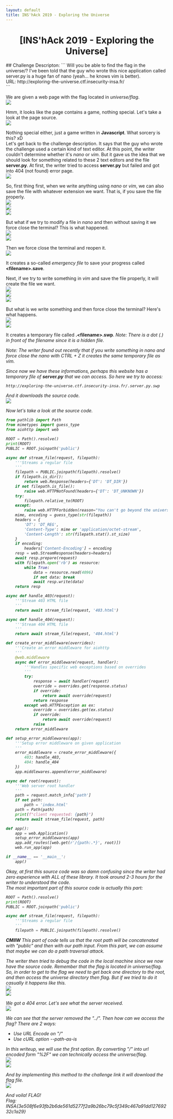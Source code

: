 ```yaml
---
layout: default
title: INS'hAck 2019 - Exploring the Universe
---
```


<h1 align="center">[INS'hAck 2019 - Exploring the Universe]</h1>
## Challenge Descripton:
```
Will you be able to find the flag in the universe/? I've been told that the guy who wrote this nice application called server.py is a huge fan of nano (yeah... he knows vim is better).<br>
URL: http://exploring-the-universe.ctf.insecurity-insa.fr/
<br>
```

We are given a web page with the flag located in <i>universe/flag</i>.<br>
<img src="https://blog.xarkangels.com/ctf/assets/inshack2019_explore/index.png"><br>

Hmm, it looks like the page contains a game, nothing special. Let's take a look at the page source.<br>
<img src="https://blog.xarkangels.com/ctf/assets/inshack2019_explore/page_source.png"><br>

Nothing special either, just a game written in <b>Javascript</b>. What sorcery is this? xD<br>
Let's get back to the challenge description. It says that the guy who wrote the challenge used a certain kind of text editor. At this point, the writer couldn't determine whether it's <i>nano</i> or <i>vim</i>. But it gave us the idea that we should look for something related to these 2 text editors and the file <b>server.py</b>. At first, the writer tried to access <b>server.py</b> but failed and got into 404 (not found) error page.<br>
<img src="https://blog.xarkangels.com/ctf/assets/inshack2019_explore/404.png"><br>

So, first thing first, when we write anything using <i>nano</i> or <i>vim</i>, we can also save the file with whatever extension we want. That is, if you save the file properly.<br>
<img src="https://blog.xarkangels.com/ctf/assets/inshack2019_explore/open_nano.png"><br>
<img src="https://blog.xarkangels.com/ctf/assets/inshack2019_explore/write_nano.png"><br>
<img src="https://blog.xarkangels.com/ctf/assets/inshack2019_explore/save_nano.png"><br>

But what if we try to modify a file in <i>nano</i> and then without saving it we force close the terminal? This is what happened.<br>
<img src="https://blog.xarkangels.com/ctf/assets/inshack2019_explore/open_nano.png"><br>
<img src="https://blog.xarkangels.com/ctf/assets/inshack2019_explore/modify_nano.png"><br>

Then we force close the terminal and reopen it.<br>
<img src="https://blog.xarkangels.com/ctf/assets/inshack2019_explore/emergencyfile_nano.png"><br>

It creates a so-called <i>emergency file</i> to save your progress called <b>\<filename\>.save</b>.<br>

Next, if we try to write something in <i>vim</i> and save the file properly, it will create the file we want.<br>
<img src="https://blog.xarkangels.com/ctf/assets/inshack2019_explore/open_vim.png"><br>
<img src="https://blog.xarkangels.com/ctf/assets/inshack2019_explore/write_vim.png"><br>
<img src="https://blog.xarkangels.com/ctf/assets/inshack2019_explore/save_vim.png"><br>

But what is we write something and then force close the terminal? Here's what happens.<br>
<img src="https://blog.xarkangels.com/ctf/assets/inshack2019_explore/modify_vim.png"><br>
<img src="https://blog.xarkangels.com/ctf/assets/inshack2019_explore/tempfile_vim.png"><br>

It creates a temporary file called <b>.\<filename\>.swp</b>. <i>Note: There is a dot (.) in front of the filename since it is a hidden file.<i><br>

<i>Note: The writer found out recently that if you write something in nano and force close the nano with CTRL + Z it creates the same temporary file as vim.</i><br>

Since now we have these informations, perhaps this website has a temporary file of <b>server.py</b> that we can access. So here we try to access:
```
http://exploring-the-universe.ctf.insecurity-insa.fr/.server.py.swp
```
And it downloads the source code.<br>
<img src="https://blog.xarkangels.com/ctf/assets/inshack2019_explore/source_download.png"><br>

Now let's take a look at the source code.<br>
```python
from pathlib import Path
from mimetypes import guess_type
from aiohttp import web

ROOT = Path().resolve()
print(ROOT)
PUBLIC = ROOT.joinpath('public')

async def stream_file(request, filepath):
    '''Streams a regular file
    '''
    filepath = PUBLIC.joinpath(filepath).resolve()
    if filepath.is_dir():
        return web.Response(headers={'DT': 'DT_DIR'})
    if not filepath.is_file():
        raise web.HTTPNotFound(headers={'DT': 'DT_UNKNOWN'})
    try:
        filepath.relative_to(ROOT)
    except:
        raise web.HTTPForbidden(reason="You can't go beyond the universe...")
    mime, encoding = guess_type(str(filepath))
    headers = {
        'DT': 'DT_REG',
        'Content-Type': mime or 'application/octet-stream',
        'Content-Length': str(filepath.stat().st_size)
    }
    if encoding:
        headers['Content-Encoding'] = encoding
    resp = web.StreamResponse(headers=headers)
    await resp.prepare(request)
    with filepath.open('rb') as resource:
        while True:
            data = resource.read(4096)
            if not data: break
            await resp.write(data)
    return resp

async def handle_403(request):
    '''Stream 403 HTML file
    '''
    return await stream_file(request, '403.html')

async def handle_404(request):
    '''Stream 404 HTML file
    '''
    return await stream_file(request, '404.html')

def create_error_middleware(overrides):
    '''Create an error middleware for aiohttp
    '''
    @web.middleware
    async def error_middleware(request, handler):
        '''Handles specific web exceptions based on overrides
        '''
        try:
            response = await handler(request)
            override = overrides.get(response.status)
            if override:
                return await override(request)
            return response
        except web.HTTPException as ex:
            override = overrides.get(ex.status)
            if override:
                return await override(request)
            raise
    return error_middleware

def setup_error_middlewares(app):
    '''Setup error middleware on given application
    '''
    error_middleware = create_error_middleware({
        403: handle_403,
        404: handle_404
    })
    app.middlewares.append(error_middleware)

async def root(request):
    '''Web server root handler
    '''
    path = request.match_info['path']
    if not path:
        path = 'index.html'
    path = Path(path)
    print(f"client requested: {path}")
    return await stream_file(request, path)

def app():
    app = web.Application()
    setup_error_middlewares(app)
    app.add_routes([web.get(r'/{path:.*}', root)])
    web.run_app(app)

if __name__ == '__main__':
    app()
```
Okay, at first this source code was so damn confusing since the writer had zero experience with ALL of these library. It took around 2-3 hours for the writer to understood the code.<br>
The most important part of this source code is actually this part:
```python
ROOT = Path().resolve()
print(ROOT)
PUBLIC = ROOT.joinpath('public')

async def stream_file(request, filepath):
    '''Streams a regular file
    '''
    filepath = PUBLIC.joinpath(filepath).resolve()
```
<b>CMIIW</b>
This part of code tells us that the root path will be concatenated with "public" and then with our path input. From this part, we can assume that maybe we can do a <i>path traversal</i> attack.<br>

The writer then tried to debug the code in the local machine since we now have the source code. Remember that the flag is located in <i>universe/flag</i>. So, in order to get to the flag we need to get back one directory to the root, and then access the universe directory then flag. But if we tried to do it casually it happens like this.<br>
<img src="https://blog.xarkangels.com/ctf/assets/inshack2019_explore/test_input.png"><br>
<img src="https://blog.xarkangels.com/ctf/assets/inshack2019_explore/got_404.png"><br>

We got a 404 error. Let's see what the server received.<br>
<img src="https://blog.xarkangels.com/ctf/assets/inshack2019_explore/debug.png"><br>

We can see that the server removed the "../". Then how can we access the flag? There are 2 ways:
* Use URL Encode on "/"
* Use cURL option --path-as-is

In this writeup, we will use the first option. By converting "/" into url encoded form "%2F" we can technically access the <i>universe/flag</i>.<br>
<img src="https://blog.xarkangels.com/ctf/assets/inshack2019_explore/debug_flag"><br>
<img src="https://blog.xarkangels.com/ctf/assets/inshack2019_explore/debug_flag_terminal"><br>

And by implementing this method to the challenge link it will download the flag file.<br>
<img src="https://blog.xarkangels.com/ctf/assets/inshack2019_explore/flag_download"><br>

And voila! FLAG!<br>
Flag: INSA{3e508f6e93fb2b6de561d5277f2a9b26bc79c5f349c467a91dd12769232c1a29}
